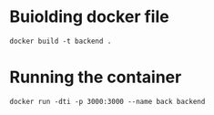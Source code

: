 # Buiolding docker file
```
docker build -t backend .
```

# Running the container
```
docker run -dti -p 3000:3000 --name back backend

```